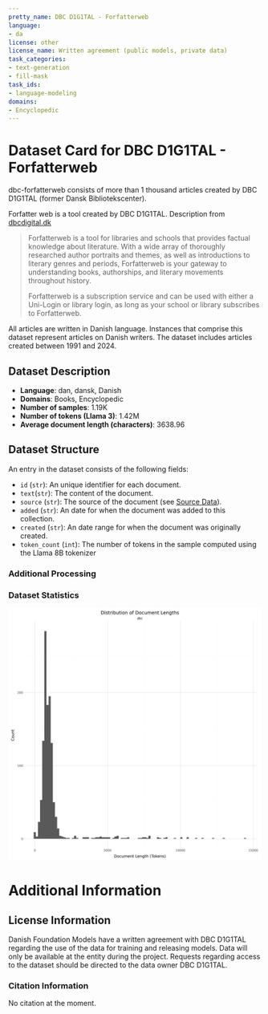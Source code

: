 ```yaml
---
pretty_name: DBC D1G1TAL - Forfatterweb
language:
- da
license: other
license_name: Written agreement (public models, private data)
task_categories:
- text-generation
- fill-mask
task_ids:
- language-modeling
domains:
- Encyclopedic
---
```


# Dataset Card for DBC D1G1TAL - Forfatterweb

<!-- START-SHORT DESCRIPTION -->
dbc-forfatterweb consists of more than 1 thousand articles created by DBC D1G1TAL (former Dansk Bibliotekscenter).
<!-- END-SHORT DESCRIPTION -->

Forfatter web is a tool created by DBC D1G1TAL. Description from [dbcdigital.dk](https://dbcdigital.dk/abonnementer-ydelser/forfatterweb/)

> Forfatterweb is a tool for libraries and schools that provides factual knowledge about literature. With a wide array of thoroughly researched author portraits and themes, as well as introductions to literary genres and periods, Forfatterweb is your gateway to understanding books, authorships, and literary movements throughout history.
>
> Forfatterweb is a subscription service and can be used with either a Uni-Login or library login, as long as your school or library subscribes to Forfatterweb.

All articles are written in Danish language. Instances that comprise this dataset represent articles on Danish writers. 
The dataset includes articles created between 1991 and 2024.




## Dataset Description

<!-- START-DESC-STATS -->
- **Language**: dan, dansk, Danish
- **Domains**: Books, Encyclopedic
- **Number of samples**: 1.19K
- **Number of tokens (Llama 3)**: 1.42M
- **Average document length (characters)**: 3638.96
<!-- END-DESC-STATS -->


## Dataset Structure
An entry in the dataset consists of the following fields:

- `id` (`str`): An unique identifier for each document.
- `text`(`str`): The content of the document.
- `source` (`str`): The source of the document (see [Source Data](#source-data)).
- `added` (`str`): An date for when the document was added to this collection.
- `created` (`str`): An date range for when the document was originally created.
- `token_count` (`int`): The number of tokens in the sample computed using the Llama 8B tokenizer


### Additional Processing


### Dataset Statistics

<!-- START-DATASET PLOTS -->
<p align="center">
<img src="./images/dist_document_length.png" width="600" style="margin-right: 10px;" />
</p>
<!-- END-DATASET PLOTS -->


# Additional Information

## License Information
Danish Foundation Models have a written agreement with DBC D1G1TAL regarding the use of the data for training and releasing models. 
Data will only be available at the entity during the project. Requests regarding access to the dataset should be directed to the data owner DBC D1G1TAL.

### Citation Information

No citation at the moment.
